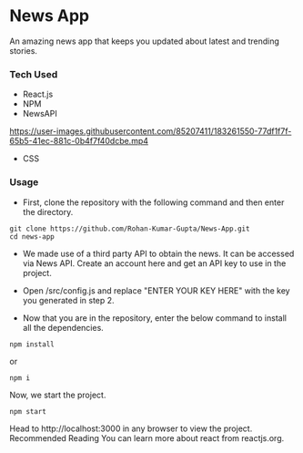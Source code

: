 
# News App
An amazing news app that keeps you updated about latest and trending stories.



### Tech Used
* React.js
* NPM
* NewsAPI

https://user-images.githubusercontent.com/85207411/183261550-77df1f7f-65b5-41ec-881c-0b4f7f40dcbe.mp4


* CSS

### Usage
* First, clone the repository with the following command and then enter the directory.
```
git clone https://github.com/Rohan-Kumar-Gupta/News-App.git
cd news-app
```
* We made use of a third party API to obtain the news. It can be accessed via News API. Create an account here and get an API key to use in the project.

* Open /src/config.js and replace "ENTER YOUR KEY HERE" with the key you generated in step 2.

* Now that you are in the repository, enter the below command to install all the dependencies.
```
npm install
```
or
```
npm i
```
Now, we start the project.
```
npm start
```
Head to http://localhost:3000 in any browser to view the project.
Recommended Reading
You can learn more about react from reactjs.org.

